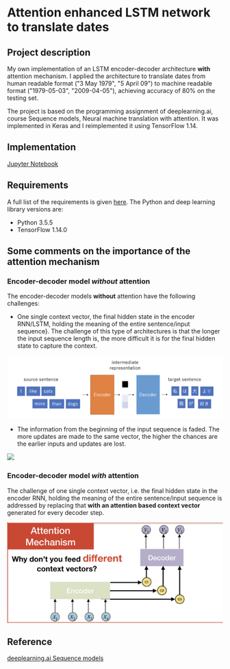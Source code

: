[//]: # (Image References)

[image1]: /images/seq2seq.png "seq2seq"
[image2]: /images/seq2seq_2.png "seq2seq2"
[image3]: /images/attention2.png "attention"

# Attention enhanced LSTM network to translate dates

## Project description
My own implementation of an LSTM encoder-decoder architecture **with** attention mechanism. I applied the architecture to translate dates from human readable format ("3 May 1979", "5 April 09") to machine readable format ("1979-05-03", "2009-04-05"), achieving accuracy of 80% on the testing set.

The project is based on the programming assignment of deeplearning.ai, course Sequence models, Neural machine translation with attention. It was implemented in Keras and I reimplemented it using TensorFlow 1.14.

## Implementation
[Jupyter Notebook](https://nbviewer.jupyter.org/github/vgkortsas/Attention_enhanced_LSTM/blob/master/Attention_mechanism_translate_dates.ipynb)

## Requirements
A full list of the requirements is given [here](https://github.com/vgkortsas/Attention_mechanism_translate_dates/blob/master/requirements.txt). The Python and deep learning library versions are:
- Python 3.5.5
- TensorFlow 1.14.0

## Some comments on the importance of the attention mechanism
### Encoder-decoder model ***without*** attention
The encoder-decoder models **without** attention have the following challenges:

* One single context vector, the final hidden state in the encoder RNN/LSTM, holding the meaning of the entire sentence/input sequence}. The challenge of this type of architectures is that the longer the input sequence length is, the more difficult it is for the final hidden state to capture the context. 

![seq2seq][image1]

* The information from the beginning of the input sequence is faded. The more updates are made to the same vector, the higher the chances are the earlier inputs and updates are lost.

<img src="https://github.com/vgkortsas/Attention_enhanced_LSTM/blob/master/images/seq2seq_2.png" width="400">

### Encoder-decoder model ***with*** attention
The challenge of one single context vector, i.e. the final hidden state in the encoder RNN, holding the meaning of the entire sentence/input sequence is addressed by replacing that **with an attention based context vector** generated for every decoder step.

![attention][image3]


## Reference
[deeplearning.ai Sequence models](https://www.coursera.org/learn/nlp-sequence-models)




